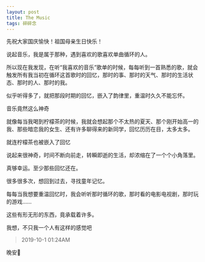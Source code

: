 ```yaml
---
layout: post
title: The Music
tags: 碎碎念
---
```


先祝大家国庆愉快！祖国母亲生日快乐！

说起音乐，我是属于那种，遇到喜欢的歌喜欢单曲循环的人。

所以现在我发现，在听“我喜欢的音乐”歌单的时候，每每听到一首熟悉的歌，就会触发所有我当初在循环这首歌时的回忆，那时的事、那时的天气、那时的生活状态、那时的人、那时的我。

似乎听得多了，就把那段时期的回忆，嵌入了韵律里，重温时久久不能忘怀。

音乐竟然这么神奇

就像每当我喝到柠檬茶的时候，我就会想起那个不太热的夏天、那个刚开始高一的我、那些暗恋我的女生、还有许多聊得来的新同学，回忆历历在目，太多太多。

就连柠檬茶也被嵌入了回忆

说起来很神奇，时间不断向前走，转瞬即逝的生活，却浓缩在了一个个小角落里。

真够幸运。至少那些回忆还在。

很多很多次，想回到过去，寻找童年记忆。

每每当我想要重温回忆时，我会听听那时循环的歌，那时看的电影电视剧，那时玩的游戏……

这些有形无形的东西，竟承载着许多。

我想，不只我一个人有这样的感觉吧

> 2019-10-1 01:24AM

晚安🌙
